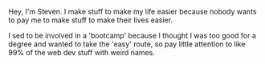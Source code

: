 Hey, I'm Steven.
I make stuff to make my life easier because nobody wants to pay me to make stuff to make their lives easier.

I sed to be involved in a 'bootcamp' because I thought I was too good for a degree and wanted to take the 'easy' route, so pay little attention to like 99% of the web dev stuff with weird names.
